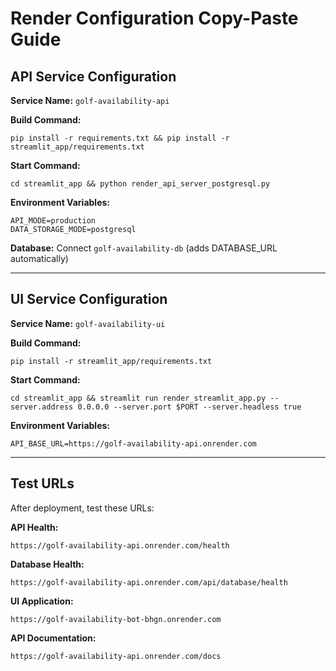 # Render Configuration Copy-Paste Guide

## API Service Configuration

**Service Name:** `golf-availability-api`

**Build Command:**
```
pip install -r requirements.txt && pip install -r streamlit_app/requirements.txt
```

**Start Command:**
```
cd streamlit_app && python render_api_server_postgresql.py
```

**Environment Variables:**
```
API_MODE=production
DATA_STORAGE_MODE=postgresql
```

**Database:** Connect `golf-availability-db` (adds DATABASE_URL automatically)

---

## UI Service Configuration

**Service Name:** `golf-availability-ui`

**Build Command:**
```
pip install -r streamlit_app/requirements.txt
```

**Start Command:**
```
cd streamlit_app && streamlit run render_streamlit_app.py --server.address 0.0.0.0 --server.port $PORT --server.headless true
```

**Environment Variables:**
```
API_BASE_URL=https://golf-availability-api.onrender.com
```

---

## Test URLs

After deployment, test these URLs:

**API Health:**
```
https://golf-availability-api.onrender.com/health
```

**Database Health:**
```
https://golf-availability-api.onrender.com/api/database/health
```

**UI Application:**
```
https://golf-availability-bot-bhgn.onrender.com
```

**API Documentation:**
```
https://golf-availability-api.onrender.com/docs
```
